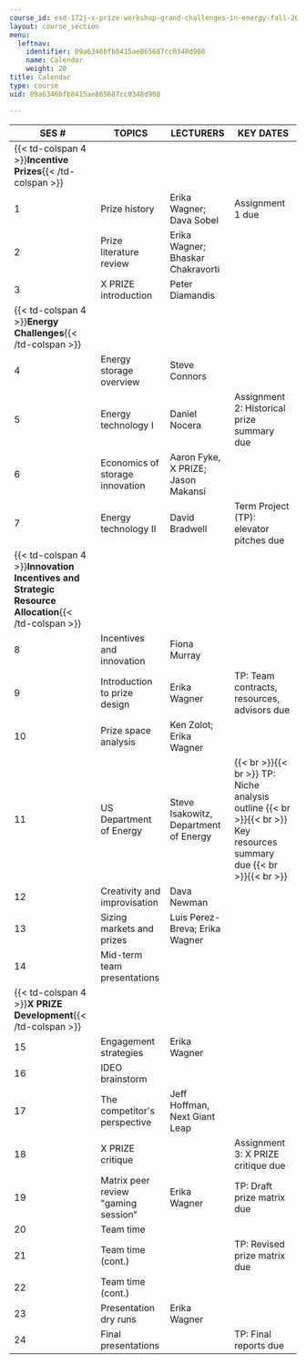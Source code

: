 ```yaml
---
course_id: esd-172j-x-prize-workshop-grand-challenges-in-energy-fall-2009
layout: course_section
menu:
  leftnav:
    identifier: 09a6346bfb8415ae865687cc0348d908
    name: Calendar
    weight: 20
title: Calendar
type: course
uid: 09a6346bfb8415ae865687cc0348d908

---
```


| SES # | TOPICS | LECTURERS | KEY DATES |
| --- | --- | --- | --- |
| {{< td-colspan 4 >}}**Incentive Prizes**{{< /td-colspan >}} ||||
| 1 | Prize history | Erika Wagner; Dava Sobel | Assignment 1 due |
| 2 | Prize literature review | Erika Wagner; Bhaskar Chakravorti | &nbsp; |
| 3 | X PRIZE introduction | Peter Diamandis | &nbsp; |
| {{< td-colspan 4 >}}**Energy Challenges**{{< /td-colspan >}} ||||
| 4 | Energy storage overview | Steve Connors | &nbsp; |
| 5 | Energy technology I | Daniel Nocera | Assignment 2: Historical prize summary due |
| 6 | Economics of storage innovation | Aaron Fyke, X PRIZE; Jason Makansi | &nbsp; |
| 7 | Energy technology II | David Bradwell | Term Project (TP): elevator pitches due |
| {{< td-colspan 4 >}}**Innovation Incentives and Strategic Resource Allocation**{{< /td-colspan >}} ||||
| 8 | Incentives and innovation | Fiona Murray | &nbsp; |
| 9 | Introduction to prize design | Erika Wagner | TP: Team contracts, resources, advisors due |
| 10 | Prize space analysis | Ken Zolot; Erika Wagner | &nbsp; |
| 11 | US Department of Energy | Steve Isakowitz, Department of Energy |  {{< br >}}{{< br >}} TP: Niche analysis outline {{< br >}}{{< br >}} Key resources summary due {{< br >}}{{< br >}}  |
| 12 | Creativity and improvisation | Dava Newman | &nbsp; |
| 13 | Sizing markets and prizes | Luis Perez-Breva; Erika Wagner | &nbsp; |
| 14 | Mid-term team presentations | &nbsp; |
| {{< td-colspan 4 >}}**X PRIZE Development**{{< /td-colspan >}} ||||
| 15 | Engagement strategies | Erika Wagner | &nbsp; |
| 16 | IDEO brainstorm | &nbsp; |
| 17 | The competitor's perspective | Jeff Hoffman, Next Giant Leap | &nbsp; |
| 18 | X PRIZE critique | &nbsp; | Assignment 3: X PRIZE critique due |
| 19 | Matrix peer review "gaming session" | Erika Wagner | TP: Draft prize matrix due |
| 20 | Team time | &nbsp; |
| 21 | Team time (cont.) | &nbsp; | TP: Revised prize matrix due |
| 22 | Team time (cont.) | &nbsp; |
| 23 | Presentation dry runs | Erika Wagner | &nbsp; |
| 24 | Final presentations | &nbsp; | TP: Final reports due